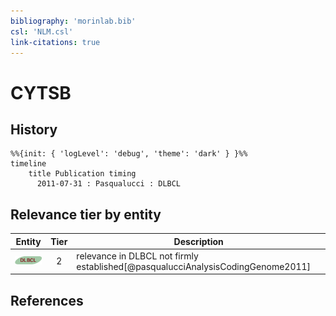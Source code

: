 ```yaml
---
bibliography: 'morinlab.bib'
csl: 'NLM.csl'
link-citations: true
---
```


# CYTSB

## History

```mermaid
%%{init: { 'logLevel': 'debug', 'theme': 'dark' } }%%
timeline
    title Publication timing
      2011-07-31 : Pasqualucci : DLBCL
```


## Relevance tier by entity

|Entity|Tier|Description|
|:------:|:----:|--------------------------------------|
|![DLBCL](images/icons/DLBCL_tier2.png)|2|relevance in DLBCL not firmly established[@pasqualucciAnalysisCodingGenome2011]|





## References


